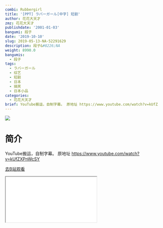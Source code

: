 ```yaml
---
combi: Rubbergirl
title: '[PPT] ラバーガール[中字] 短剧'
author: 花花大天才
zmz: 花花大天才
publishdate: '2001-01-03'
bangumi: 段子
date: '2019-10-10'
slug: 2019-05-13-NA-52291629
description: 段子&#8226;NA
weight: 8990.0
bangumis:
  - 段子
tags:
  - ラバーガール
  - 综艺
  - 短剧
  - 日本
  - 搞笑
  - 日本小品
categories:
  - 花花大天才
brief: YouTube搬运，自制字幕。 原地址 https://www.youtube.com/watch?v=kUfZXPnWcSY
---
```

![](https://raw.githubusercontent.com/tcgriffith/owaraisite/master/static/tmpimg/4130ba9c367188a950d13782bb6eb10cb2373832.jpg.480.jpg)
# 简介  
YouTube搬运，自制字幕。
原地址 https://www.youtube.com/watch?v=kUfZXPnWcSY  

[去B站观看](https://www.bilibili.com/video/av52291629/)
<div class ="resp-container"><iframe class="testiframe" src="//player.bilibili.com/player.html?aid=52291629"", scrolling="no", allowfullscreen="true" > </iframe></div> 

